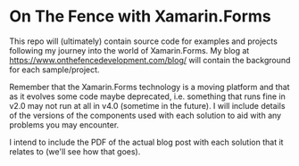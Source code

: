 # On The Fence with Xamarin.Forms

This repo will (ultimately) contain source code for examples and projects following my journey into the world of Xamarin.Forms. My blog at https://www.onthefencedevelopment.com/blog/ will contain the background for each sample/project.

Remember that the Xamarin.Forms technology is a moving platform and that as it evolves some code maybe deprecated, i.e. something that runs fine in v2.0 may not run at all in v4.0 (sometime in the future). I will include details of the versions of the components used with each solution to aid with any problems you may encounter.

I intend to include the PDF of the actual blog post with each solution that it relates to (we'll see how that goes).
